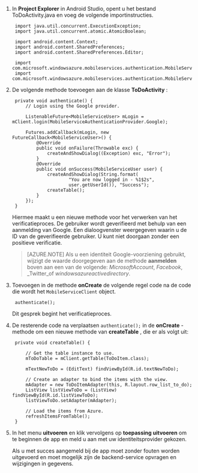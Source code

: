 
1. In **Project Explorer** in Android Studio, opent u het bestand ToDoActivity.java en voeg de volgende importinstructies.

        import java.util.concurrent.ExecutionException;
        import java.util.concurrent.atomic.AtomicBoolean;

        import android.content.Context;
        import android.content.SharedPreferences;
        import android.content.SharedPreferences.Editor;

        import com.microsoft.windowsazure.mobileservices.authentication.MobileServiceAuthenticationProvider;
        import com.microsoft.windowsazure.mobileservices.authentication.MobileServiceUser;

2. De volgende methode toevoegen aan de klasse **ToDoActivity** : 
    
        private void authenticate() {
            // Login using the Google provider.
            
            ListenableFuture<MobileServiceUser> mLogin = mClient.login(MobileServiceAuthenticationProvider.Google);
    
            Futures.addCallback(mLogin, new FutureCallback<MobileServiceUser>() {
                @Override
                public void onFailure(Throwable exc) {
                    createAndShowDialog((Exception) exc, "Error");
                }           
                @Override
                public void onSuccess(MobileServiceUser user) {
                    createAndShowDialog(String.format(
                            "You are now logged in - %1$2s",
                            user.getUserId()), "Success");
                    createTable();  
                }
            });     
        }


    Hiermee maakt u een nieuwe methode voor het verwerken van het verificatieproces. De gebruiker wordt geverifieerd met behulp van een aanmelding van Google. Een dialoogvenster weergegeven waarin u de ID van de geverifieerde gebruiker. U kunt niet doorgaan zonder een positieve verificatie.

    > [AZURE.NOTE] Als u een identiteit Google-voorziening gebruikt, wijzigt de waarde doorgegeven aan de methode **aanmelden** boven aan een van de volgende: _MicrosoftAccount_, _Facebook_, _Twitter_of _windowsazureactivedirectory_.

3. Toevoegen in de methode **onCreate** de volgende regel code na de code die wordt het `MobileServiceClient` object.

        authenticate();

    Dit gesprek begint het verificatieproces.

4. De resterende code na verplaatsen `authenticate();` in de **onCreate** -methode om een nieuwe methode van **createTable** , die er als volgt uit:

        private void createTable() {
    
            // Get the table instance to use.
            mToDoTable = mClient.getTable(ToDoItem.class);
    
            mTextNewToDo = (EditText) findViewById(R.id.textNewToDo);
    
            // Create an adapter to bind the items with the view.
            mAdapter = new ToDoItemAdapter(this, R.layout.row_list_to_do);
            ListView listViewToDo = (ListView) findViewById(R.id.listViewToDo);
            listViewToDo.setAdapter(mAdapter);
    
            // Load the items from Azure.
            refreshItemsFromTable();
        }

9. In het menu **uitvoeren** en klik vervolgens op **toepassing uitvoeren** om te beginnen de app en meld u aan met uw identiteitsprovider gekozen. 

    Als u met succes aangemeld bij de app moet zonder fouten worden uitgevoerd en moet mogelijk zijn de backend-service opvragen en wijzigingen in gegevens.